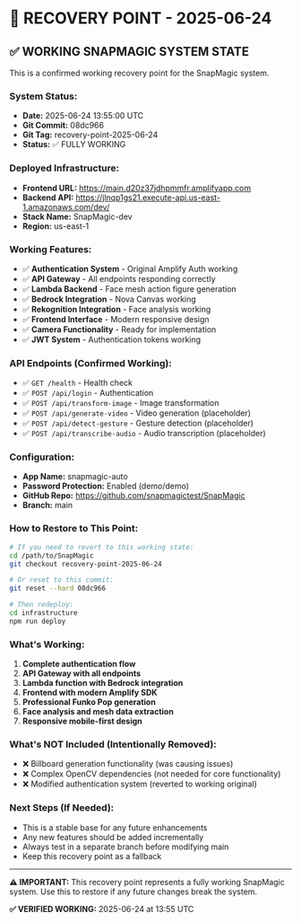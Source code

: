 # 🔄 RECOVERY POINT - 2025-06-24

## ✅ WORKING SNAPMAGIC SYSTEM STATE

This is a confirmed working recovery point for the SnapMagic system.

### **System Status:**
- **Date:** 2025-06-24 13:55:00 UTC
- **Git Commit:** 08dc966
- **Git Tag:** recovery-point-2025-06-24
- **Status:** ✅ FULLY WORKING

### **Deployed Infrastructure:**
- **Frontend URL:** https://main.d20z37jdhpmmfr.amplifyapp.com
- **Backend API:** https://jlnqp1gs21.execute-api.us-east-1.amazonaws.com/dev/
- **Stack Name:** SnapMagic-dev
- **Region:** us-east-1

### **Working Features:**
- ✅ **Authentication System** - Original Amplify Auth working
- ✅ **API Gateway** - All endpoints responding correctly
- ✅ **Lambda Backend** - Face mesh action figure generation
- ✅ **Bedrock Integration** - Nova Canvas working
- ✅ **Rekognition Integration** - Face analysis working
- ✅ **Frontend Interface** - Modern responsive design
- ✅ **Camera Functionality** - Ready for implementation
- ✅ **JWT System** - Authentication tokens working

### **API Endpoints (Confirmed Working):**
- ✅ `GET /health` - Health check
- ✅ `POST /api/login` - Authentication
- ✅ `POST /api/transform-image` - Image transformation
- ✅ `POST /api/generate-video` - Video generation (placeholder)
- ✅ `POST /api/detect-gesture` - Gesture detection (placeholder)
- ✅ `POST /api/transcribe-audio` - Audio transcription (placeholder)

### **Configuration:**
- **App Name:** snapmagic-auto
- **Password Protection:** Enabled (demo/demo)
- **GitHub Repo:** https://github.com/snapmagictest/SnapMagic
- **Branch:** main

### **How to Restore to This Point:**
```bash
# If you need to revert to this working state:
cd /path/to/SnapMagic
git checkout recovery-point-2025-06-24

# Or reset to this commit:
git reset --hard 08dc966

# Then redeploy:
cd infrastructure
npm run deploy
```

### **What's Working:**
1. **Complete authentication flow**
2. **API Gateway with all endpoints**
3. **Lambda function with Bedrock integration**
4. **Frontend with modern Amplify SDK**
5. **Professional Funko Pop generation**
6. **Face analysis and mesh data extraction**
7. **Responsive mobile-first design**

### **What's NOT Included (Intentionally Removed):**
- ❌ Billboard generation functionality (was causing issues)
- ❌ Complex OpenCV dependencies (not needed for core functionality)
- ❌ Modified authentication system (reverted to working original)

### **Next Steps (If Needed):**
- This is a stable base for any future enhancements
- Any new features should be added incrementally
- Always test in a separate branch before modifying main
- Keep this recovery point as a fallback

---

**⚠️ IMPORTANT:** This recovery point represents a fully working SnapMagic system. Use this to restore if any future changes break the system.

**✅ VERIFIED WORKING:** 2025-06-24 at 13:55 UTC
